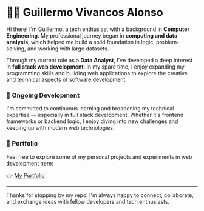 # 🧑‍💻 Guillermo Vivancos Alonso

Hi there! I'm Guillermo, a tech enthusiast with a background in **Computer Engineering**. My professional journey began in **computing and data analysis**, which helped me build a solid foundation in logic, problem-solving, and working with large datasets.

Through my current role as a **Data Analyst**, I've developed a deep interest in **full stack web development**. In my spare time, I enjoy expanding my programming skills and building web applications to explore the creative and technical aspects of software development.

### 🚀 Ongoing Development

I'm committed to continuous learning and broadening my technical expertise — especially in full stack development. Whether it's frontend frameworks or backend logic, I enjoy diving into new challenges and keeping up with modern web technologies.

### 📂 Portfolio

Feel free to explore some of my personal projects and experiments in web development here:

👉 [My Portfolio](https://www.williamvivs.space/)

---

Thanks for stopping by my repo! I'm always happy to connect, collaborate, and exchange ideas with fellow developers and tech enthusiasts.
